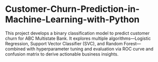 # Customer-Churn-Prediction-in-Machine-Learning-with-Python
This project develops a binary classification model to predict customer churn for ABC Multistate Bank. It explores multiple algorithms—Logistic Regression, Support Vector Classifier (SVC), and Random Forest—combined with hyperparameter tuning and evaluation via ROC curve and confusion matrix to derive actionable business insights.
